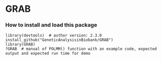 # GRAB

### How to install and load this package

```{r}      
library(devtools)  # author version: 2.3.0
install_github("GeneticAnalysisinBiobank/GRAB")
library(GRAB)
?GRAB  # manual of POLMM() function with an example code, expected output and expected run time for demo
```
